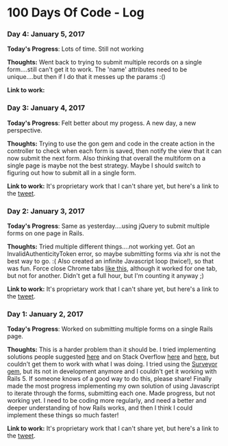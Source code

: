 # 100 Days Of Code - Log

### Day 4: January 5, 2017

**Today's Progress**: Lots of time. Still not working

**Thoughts:** Went back to trying to submit multiple records on a single form....still can't get it to work. The 'name' attributes need to be unique....but then if I do that it messes up the params :()

**Link to work:**

### Day 3: January 4, 2017

**Today's Progress**: Felt better about my progess. A new day, a new perspective.

**Thoughts:** Trying to use the gon gem and code in the create action in the controller to
check when each form is saved, then notify the view that it can now submit the next form. Also thinking that overall the multiform on a single page is maybe not the best strategy.
Maybe I should switch to figuring out how to submit all in a single form.

**Link to work:** It's proprietary work that I can't share yet, but here's a link to the [tweet](https://twitter.com/cockerhamAndrew/status/816644858068746240).

### Day 2: January 3, 2017

**Today's Progress**: Same as yesterday....using jQuery to submit multiple forms on one page in Rails.

**Thoughts:** Tried multiple different things....not working yet. Got an InvalidAuthenticityToken error, so maybe submitting forms via xhr is not the best way to go. :( Also created an infinite Javascript loop (twice!), so that was fun. Force close Chrome tabs [like this](https://css-tricks.com/force-quit-tab-google-chrome/), although it worked for one tab, but not for another. Didn't get a full hour, but I'm counting it anyway ;)

**Link to work:** It's proprietary work that I can't share yet, but here's a link to the [tweet](https://twitter.com/cockerhamAndrew/status/816281346054258688).

### Day 1: January 2, 2017

**Today's Progress**: Worked on submitting multiple forms on a single Rails page.

**Thoughts:** This is a harder problem than it should be. I tried implementing solutions people suggested [here](http://vicfriedman.github.io/blog/2015/07/18/create-multiple-objects-from-single-form-in-rails/) and on Stack Overflow [here](http://stackoverflow.com/questions/972857/multiple-objects-in-a-rails-form) and [here](http://stackoverflow.com/questions/23791761/creating-multiple-objects-in-a-form-rails/23791879#23791879), but couldn't get them to work with what I was doing. I tried using the [Surveyor gem](https://github.com/NUBIC/surveyor), but its not in development anymore and I couldn't get it working with Rails 5. If someone knows of a good way to do this, please share! Finally made the most progress implementing my own solution of using Javascript to iterate through the forms, submitting each one. Made progress, but not working yet. I need to be coding more regularly, and need a better and deeper understanding of how Rails works, and then I think I could implement these things so much faster!

**Link to work:** It's proprietary work that I can't share yet, but here's a link to the [tweet](https://twitter.com/cockerhamAndrew/status/816115630365691904).
